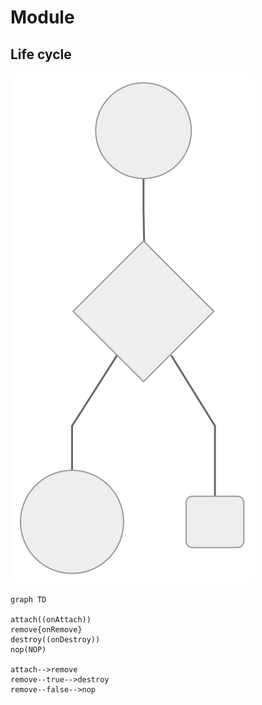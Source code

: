 # Module

## Life cycle

![module_lifecycle](mermaid/module_lifecycle.svg)

```mermaid
graph TD

attach((onAttach))
remove{onRemove}
destroy((onDestroy))
nop(NOP)

attach-->remove
remove--true-->destroy
remove--false-->nop
```
